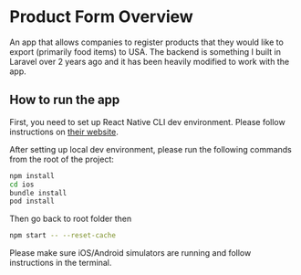 # Product Form Overview

An app that allows companies to register products that they would like to export (primarily food items) to USA. The backend is something I built in Laravel over 2 years ago and it has been heavily modified to work with the app.

## How to run the app

First, you need to set up React Native CLI dev environment. Please follow instructions on [their website](https://reactnative.dev/docs/environment-setup?guide=native).

After setting up local dev environment, please run the following commands from the root of the project:

```bash
npm install
cd ios
bundle install
pod install
```

Then go back to root folder then

```bash
npm start -- --reset-cache
```

Please make sure iOS/Android simulators are running and follow instructions in the terminal.
